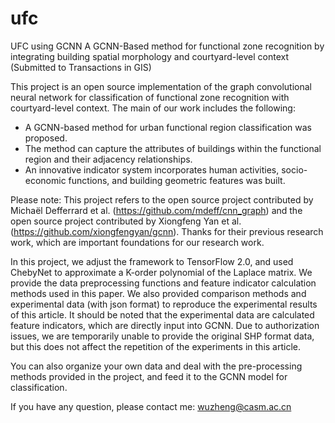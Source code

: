 # ufc
UFC using GCNN
A GCNN-Based method for functional zone recognition by integrating building spatial morphology and courtyard-level context (Submitted to Transactions in GIS)

This project is an open source implementation of the graph convolutional neural network for classification of functional zone recognition with courtyard-level context.
The main of our work includes the following:
- A GCNN-based method for urban functional region classification was proposed.
- The method can capture the attributes of buildings within the functional region and their adjacency relationships. 
- An innovative indicator system incorporates human activities, socio-economic functions, and building geometric features was built.

Please note:
This project refers to the open source project contributed by Michaël Defferrard et al. (https://github.com/mdeff/cnn_graph) and the open source project contributed by Xiongfeng Yan et al. (https://github.com/xiongfengyan/gcnn). Thanks for their previous research work, which are important foundations for our research work. 

In this project, we adjust the framework to TensorFlow 2.0, and used ChebyNet to approximate a K-order polynomial of the Laplace matrix. We provide the data preprocessing functions and feature indicator calculation methods used in this paper. We also provided comparison methods and experimental data (with json format) to reproduce the experimental results of this article. 
It should be noted that the experimental data are calculated feature indicators, which are directly input into GCNN. Due to authorization issues, we are temporarily unable to provide the original SHP format data, but this does not affect the repetition of the experiments in this article.

You can also organize your own data and deal with the pre-processing methods provided in the project, and feed it to the GCNN model for classification.

If you have any question, please contact me: wuzheng@casm.ac.cn
